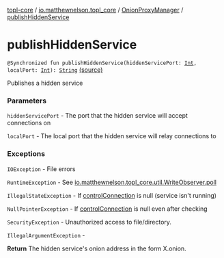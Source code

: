 [topl-core](../../index.md) / [io.matthewnelson.topl_core](../index.md) / [OnionProxyManager](index.md) / [publishHiddenService](./publish-hidden-service.md)

# publishHiddenService

`@Synchronized fun publishHiddenService(hiddenServicePort: `[`Int`](https://kotlinlang.org/api/latest/jvm/stdlib/kotlin/-int/index.html)`, localPort: `[`Int`](https://kotlinlang.org/api/latest/jvm/stdlib/kotlin/-int/index.html)`): `[`String`](https://kotlinlang.org/api/latest/jvm/stdlib/kotlin/-string/index.html) [(source)](https://github.com/05nelsonm/TorOnionProxyLibrary-Android/blob/master/topl-core/src/main/java/io/matthewnelson/topl_core/OnionProxyManager.kt#L308)

Publishes a hidden service

### Parameters

`hiddenServicePort` - The port that the hidden service will accept connections on

`localPort` - The local port that the hidden service will relay connections to

### Exceptions

`IOException` - File errors

`RuntimeException` - See [io.matthewnelson.topl_core.util.WriteObserver.poll](../../io.matthewnelson.topl_core.util/-write-observer/poll.md)

`IllegalStateException` - If [controlConnection](#) is null (service isn't running)

`NullPointerException` - If [controlConnection](#) is null even after checking

`SecurityException` - Unauthorized access to file/directory.

`IllegalArgumentException` -

**Return**
The hidden service's onion address in the form X.onion.

